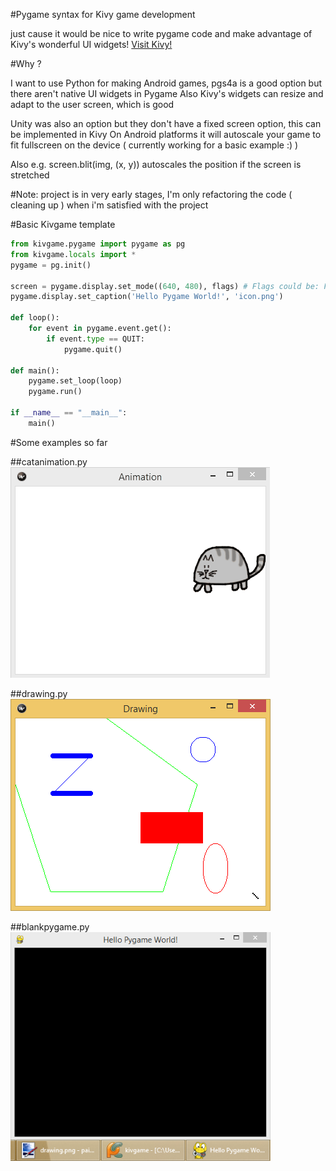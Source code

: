 
#Pygame syntax for Kivy game development

just cause it would be nice to write pygame code and make advantage of Kivy's wonderful UI widgets!
[Visit Kivy!](https://www.kivy.org)

#Why ?

I want to use Python for making Android games, pgs4a is a good option but there aren't native UI widgets in Pygame
Also Kivy's widgets can resize and adapt to the user screen, which is good

Unity was also an option but they don't have a fixed screen option, this can be implemented in Kivy
On Android platforms it will autoscale your game to fit fullscreen on the device ( currently working for a basic example :) )

Also e.g. screen.blit(img, (x, y)) autoscales the position if the screen is stretched

#Note:
project is in very early stages, I'm only refactoring the code ( cleaning up ) when i'm satisfied with the project

#Basic Kivgame template

```python
from kivgame.pygame import pygame as pg
from kivgame.locals import *
pygame = pg.init()

screen = pygame.display.set_mode((640, 480), flags) # Flags could be: FULLSCREEN | NO_FRAME | RESIZABLE
pygame.display.set_caption('Hello Pygame World!', 'icon.png')

def loop():
    for event in pygame.event.get():
        if event.type == QUIT:
            pygame.quit()

def main():
    pygame.set_loop(loop)
    pygame.run()

if __name__ == "__main__":
    main()
```


#Some examples so far

##catanimation.py
![Alt text](examples/inventwithpython/first/showcase/catanimation.gif?raw=true "catanimation.py")

##drawing.py
![Alt text](examples/inventwithpython/first/showcase/drawing.png?raw=true "drawing.py")

##blankpygame.py
![Alt text](examples/inventwithpython/first/showcase/blankpygame.png?raw=true "blankpygame.py")
